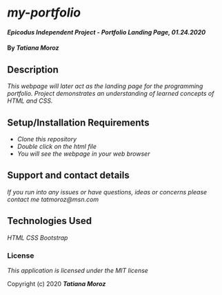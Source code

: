 # _my-portfolio_

#### _Epicodus Independent Project - Portfolio Landing Page, 01.24.2020_

#### By _**Tatiana Moroz**_

## Description

_This webpage will later act as the landing page for the programming portfolio. Project demonstrates an understanding of learned concepts of HTML and CSS._

## Setup/Installation Requirements

* _Clone this repository_
* _Double click on the html file_
* _You will see the webpage in your web browser_


## Support and contact details

_If you run into any issues or have questions, ideas or concerns please contact me tatmoroz@msn.com_

## Technologies Used

_HTML_
_CSS_
_Bootstrap_

### License

*This application is licensed under the MIT license*

Copyright (c) 2020 **_Tatiana Moroz_**